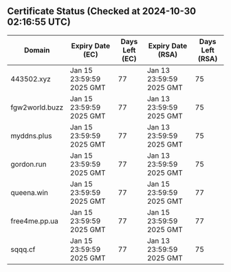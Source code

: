 ## Certificate Status (Checked at 2024-10-30 02:16:55 UTC)
| Domain | Expiry Date (EC) | Days Left (EC) | Expiry Date (RSA) | Days Left (RSA) |
|--------|-------------------|----------------|--------------------|--------------------|
| 443502.xyz | Jan 15 23:59:59 2025 GMT | 77 | Jan 13 23:59:59 2025 GMT | 75 |
| fgw2world.buzz | Jan 15 23:59:59 2025 GMT | 77 | Jan 13 23:59:59 2025 GMT | 75 |
| myddns.plus | Jan 15 23:59:59 2025 GMT | 77 | Jan 13 23:59:59 2025 GMT | 75 |
| gordon.run | Jan 15 23:59:59 2025 GMT | 77 | Jan 13 23:59:59 2025 GMT | 75 |
| queena.win | Jan 15 23:59:59 2025 GMT | 77 | Jan 15 23:59:59 2025 GMT | 77 |
| free4me.pp.ua | Jan 15 23:59:59 2025 GMT | 77 | Jan 15 23:59:59 2025 GMT | 77 |
| sqqq.cf | Jan 15 23:59:59 2025 GMT | 77 | Jan 13 23:59:59 2025 GMT | 75 |
